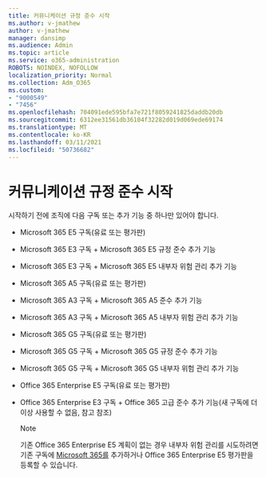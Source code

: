 ```yaml
---
title: 커뮤니케이션 규정 준수 시작
ms.author: v-jmathew
author: v-jmathew
manager: dansimp
ms.audience: Admin
ms.topic: article
ms.service: o365-administration
ROBOTS: NOINDEX, NOFOLLOW
localization_priority: Normal
ms.collection: Adm_O365
ms.custom:
- "9000549"
- "7456"
ms.openlocfilehash: 704091ede595bfa7e721f8059241825daddb20db
ms.sourcegitcommit: 6312ee31561db36104f32282d019d069ede69174
ms.translationtype: MT
ms.contentlocale: ko-KR
ms.lasthandoff: 03/11/2021
ms.locfileid: "50736682"
---
```

# <a name="get-started-with-communication-compliance"></a>커뮤니케이션 규정 준수 시작

시작하기 전에 조직에 다음 구독 또는 추가 기능 중 하나만 있어야 합니다.

* Microsoft 365 E5 구독(유료 또는 평가판)
* Microsoft 365 E3 구독 + Microsoft 365 E5 규정 준수 추가 기능
* Microsoft 365 E3 구독 + Microsoft 365 E5 내부자 위험 관리 추가 기능
* Microsoft 365 A5 구독(유료 또는 평가판)
* Microsoft 365 A3 구독 + Microsoft 365 A5 준수 추가 기능
* Microsoft 365 A3 구독 + Microsoft 365 A5 내부자 위험 관리 추가 기능
* Microsoft 365 G5 구독(유료 또는 평가판)
* Microsoft 365 G5 구독 + Microsoft 365 G5 규정 준수 추가 기능
* Microsoft 365 G5 구독 + Microsoft 365 G5 내부자 위험 관리 추가 기능
* Office 365 Enterprise E5 구독(유료 또는 평가판)
* Office 365 Enterprise E3 구독 + Office 365 고급 준수 추가 기능(새 구독에 더 이상 사용할 수 없음, 참고 참조)

    > [!NOTE]
    > 기존 Office 365 Enterprise E5 계획이 없는 경우 내부자 위험 관리를 시도하려면 기존 구독에 [Microsoft 365를](https://go.microsoft.com/fwlink/?linkid=2130508) 추가하거나 Office 365 Enterprise E5 평가판을 등록할 수 있습니다.
